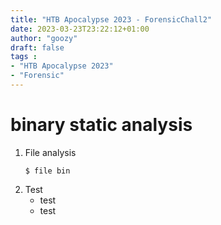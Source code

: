 ```yaml
---
title: "HTB Apocalypse 2023 - ForensicChall2"
date: 2023-03-23T23:22:12+01:00
author: "goozy"
draft: false
tags : 
- "HTB Apocalypse 2023"
- "Forensic"
---
```


# binary static analysis

1. File analysis
    ```
    $ file bin
    ```
2. Test
    * test
    * test
